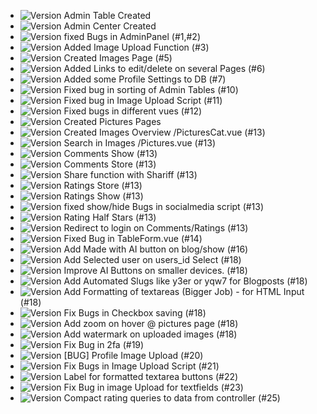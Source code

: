- ![Version](https://img.shields.io/badge/version-2.01.1-green) Admin Table Created  
- ![Version](https://img.shields.io/badge/version-2.05.2-green) Admin Center Created  
- ![Version](https://img.shields.io/badge/version-2.06.4-green) fixed Bugs in AdminPanel (#1,#2)  
- ![Version](https://img.shields.io/badge/version-2.06.9-green) Added Image Upload Function (#3)  
- ![Version](https://img.shields.io/badge/version-2.07.2-green) Created Images Page (#5)  
- ![Version](https://img.shields.io/badge/version-2.08.4-green) Added Links to edit/delete on several Pages (#6)  
- ![Version](https://img.shields.io/badge/version-2.10.8-green) Added some Profile Settings to DB (#7)  
- ![Version](https://img.shields.io/badge/version-2.12.5-green) Fixed bug in sorting of Admin Tables (#10)  
- ![Version](https://img.shields.io/badge/version-2.13.8-green) Fixed bug in Image Upload Script (#11)  
- ![Version](https://img.shields.io/badge/version-2.14.7-green) Fixed bugs in different vues (#12)  
- ![Version](https://img.shields.io/badge/version-2.14.9-green) Created Pictures Pages  
- ![Version](https://img.shields.io/badge/version-2.15.9-green) Created Images Overview /PicturesCat.vue (#13)  
- ![Version](https://img.shields.io/badge/version-2.16.3-green) Search in Images /Pictures.vue (#13)  
- ![Version](https://img.shields.io/badge/version-2.17.1-green) Comments Show (#13)  
- ![Version](https://img.shields.io/badge/version-2.17.5-green) Comments Store (#13)  
- ![Version](https://img.shields.io/badge/version-2.19.5-green) Share function with Shariff (#13)  
- ![Version](https://img.shields.io/badge/version-2.20.2-green) Ratings Store (#13)  
- ![Version](https://img.shields.io/badge/version-2.21.4-green) Ratings Show (#13)  
- ![Version](https://img.shields.io/badge/version-2.21.9-green) fixed show/hide Bugs in socialmedia script (#13)  
- ![Version](https://img.shields.io/badge/version-2.22.2-green) Rating Half Stars (#13)  
- ![Version](https://img.shields.io/badge/version-2.23.7-green) Redirect to login on Comments/Ratings (#13)  
- ![Version](https://img.shields.io/badge/version-2.24.6-green) Fixed Bug in TableForm.vue (#14)  
- ![Version](https://img.shields.io/badge/version-2.26.9-green) Add Made with AI button on blog/show (#16)  
- ![Version](https://img.shields.io/badge/version-2.27.6-green) Add Selected user on users_id Select (#18)  
- ![Version](https://img.shields.io/badge/version-2.28.1-green) Improve AI Buttons on smaller devices. (#18)  
- ![Version](https://img.shields.io/badge/version-2.29.2-green) Add Automated Slugs like y3er or yqw7 for Blogposts (#18)  
- ![Version](https://img.shields.io/badge/version-2.31.5-green) Add Formatting of textareas (Bigger Job) - for HTML Input (#18)  
- ![Version](https://img.shields.io/badge/version-2.32.8-green) Fix Bugs in Checkbox saving (#18)  
- ![Version](https://img.shields.io/badge/version-2.33.9-green) Add zoom on hover @ pictures page (#18)  
- ![Version](https://img.shields.io/badge/version-2.40.2-green) Add watermark on uploaded images (#18)  
- ![Version](https://img.shields.io/badge/version-2.41.6-green) Fix Bug in 2fa (#19)  
- ![Version](https://img.shields.io/badge/version-2.42.8-green) [BUG] Profile Image Upload (#20)  
- ![Version](https://img.shields.io/badge/version-2.43.4-green) Fix Bugs in Image Upload Script (#21)  
- ![Version](https://img.shields.io/badge/version-2.44.4-green) Label for formatted textarea buttons (#22)  
- ![Version](https://img.shields.io/badge/version-2.45.1-green) Fix Bug in image Upload for textfields (#23)  
- ![Version](https://img.shields.io/badge/version-2.47.2-green) Compact rating queries to data from controller (#25)  
